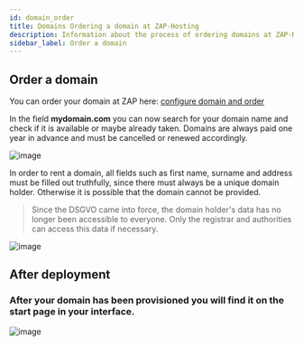 ```yaml
---
id: domain_order
title: Domains Ordering a domain at ZAP-Hosting
description: Information about the process of ordering domains at ZAP-Hosting - ZAP-Hosting.com documentation
sidebar_label: Order a domain
---
```


## Order a domain

You can order your domain at ZAP here: [configure domain and order](https://zap-hosting.com/de/shop/product/domain/)

In the field **mydomain.com** you can now search for your domain name and check if it is available or maybe already taken. Domains are always paid one year in advance and must be cancelled or renewed accordingly.

![image](https://user-images.githubusercontent.com/13604413/159175914-69b5a2c4-c456-40f1-9fa8-4a972ea2af7c.png)


In order to rent a domain, all fields such as first name, surname and address must be filled out truthfully, since there must always be a unique domain holder. Otherwise it is possible that the domain cannot be provided.

>  Since the DSGVO came into force, the domain holder's data has no longer been accessible to everyone. Only the registrar and authorities can access this data if necessary.  


![image](https://user-images.githubusercontent.com/13604413/159175924-79547794-44c0-4577-a9d2-709878b88a68.png)



## After deployment

### After your domain has been provisioned you will find it on the start page in your interface.


![image](https://user-images.githubusercontent.com/13604413/159175925-3ea6fbf5-e891-4ce4-85c7-71cdfa9fa82d.png)






 
